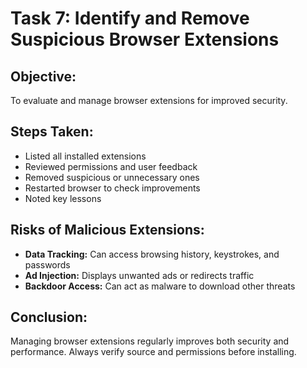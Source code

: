 # Task 7: Identify and Remove Suspicious Browser Extensions

## Objective:
To evaluate and manage browser extensions for improved security.

## Steps Taken:
- Listed all installed extensions 
- Reviewed permissions and user feedback
- Removed suspicious or unnecessary ones 
- Restarted browser to check improvements
- Noted key lessons 

## Risks of Malicious Extensions:
- **Data Tracking:** Can access browsing history, keystrokes, and passwords
- **Ad Injection:** Displays unwanted ads or redirects traffic
- **Backdoor Access:** Can act as malware to download other threats

## Conclusion:
Managing browser extensions regularly improves both security and performance. Always verify source and permissions before installing.


